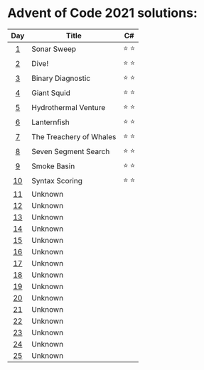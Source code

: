 # Advent of Code 2021 solutions:

| Day                                        | Title                   | C#            |
|:------------------------------------------:| ----------------------- |:-------------:|
|  [1](https://adventofcode.com/2021/day/1)  | Sonar Sweep             | :star: :star: |
|  [2](https://adventofcode.com/2021/day/2)  | Dive!                   | :star: :star: |
|  [3](https://adventofcode.com/2021/day/3)  | Binary Diagnostic       | :star: :star: |
|  [4](https://adventofcode.com/2021/day/4)  | Giant Squid             | :star: :star: |
|  [5](https://adventofcode.com/2021/day/5)  | Hydrothermal Venture    | :star: :star: |
|  [6](https://adventofcode.com/2021/day/6)  | Lanternfish             | :star: :star: |
|  [7](https://adventofcode.com/2021/day/7)  | The Treachery of Whales | :star: :star: |
|  [8](https://adventofcode.com/2021/day/8)  | Seven Segment Search    | :star: :star: |
|  [9](https://adventofcode.com/2021/day/9)  | Smoke Basin             | :star: :star: |
| [10](https://adventofcode.com/2021/day/10) | Syntax Scoring          | :star: :star: |
| [11](https://adventofcode.com/2021/day/11) | Unknown                 |               |
| [12](https://adventofcode.com/2021/day/12) | Unknown                 |               |
| [13](https://adventofcode.com/2021/day/13) | Unknown                 |               |
| [14](https://adventofcode.com/2021/day/14) | Unknown                 |               |
| [15](https://adventofcode.com/2021/day/15) | Unknown                 |               |
| [16](https://adventofcode.com/2021/day/16) | Unknown                 |               |
| [17](https://adventofcode.com/2021/day/17) | Unknown                 |               |
| [18](https://adventofcode.com/2021/day/18) | Unknown                 |               |
| [19](https://adventofcode.com/2021/day/19) | Unknown                 |               |
| [20](https://adventofcode.com/2021/day/20) | Unknown                 |               |
| [21](https://adventofcode.com/2021/day/21) | Unknown                 |               |
| [22](https://adventofcode.com/2021/day/22) | Unknown                 |               |
| [23](https://adventofcode.com/2021/day/23) | Unknown                 |               |
| [24](https://adventofcode.com/2021/day/24) | Unknown                 |               |
| [25](https://adventofcode.com/2021/day/25) | Unknown                 |               |
